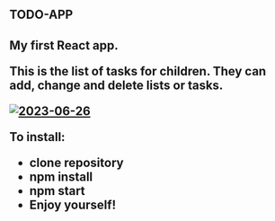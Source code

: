 <h2>TODO-APP<h2>
<p>My first React app.</p>
<p>This is the list of tasks for children. They can add, change and delete lists or tasks.</p>
<a href="todo-app-sevhope.vercel.app"></a>
<a href="https://ibb.co/YQbHsnx"><img src="https://i.ibb.co/YQbHsnx/2023-06-26.png" alt="2023-06-26" border="0"></a>
<p>To install:</p>
<ul>
<li>clone repository</li>
<li>npm install</li>
<li>npm start</li>
<li>Enjoy yourself!</li>
